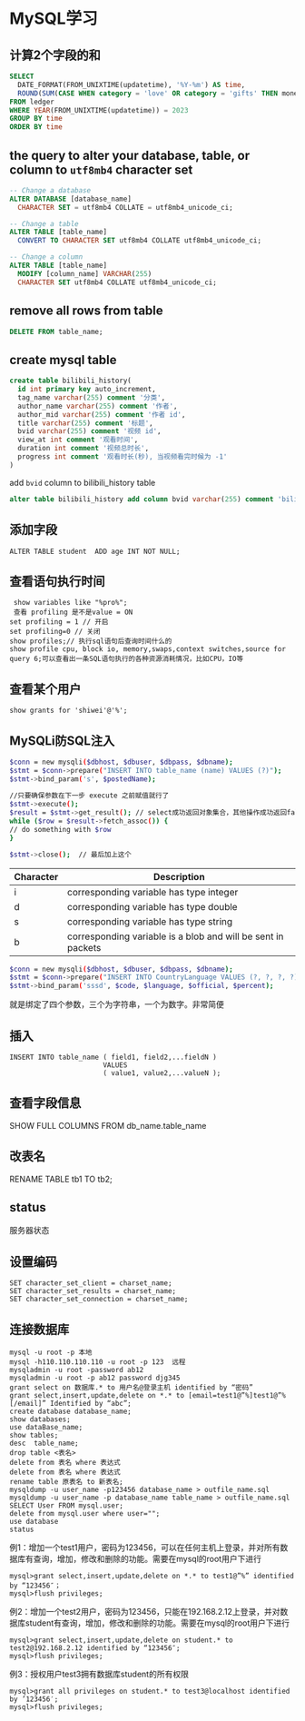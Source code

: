﻿# MySQL学习

## 计算2个字段的和

```SQL
SELECT 
  DATE_FORMAT(FROM_UNIXTIME(updatetime), '%Y-%m') AS time,
  ROUND(SUM(CASE WHEN category = 'love' OR category = 'gifts' THEN money ELSE 0 END), 2) AS total_money
FROM ledger
WHERE YEAR(FROM_UNIXTIME(updatetime)) = 2023
GROUP BY time 
ORDER BY time
```



## the query to alter your database, table, or column to `utf8mb4` character set

```sql
-- Change a database
ALTER DATABASE [database_name] 
  CHARACTER SET = utf8mb4 COLLATE = utf8mb4_unicode_ci; 

-- Change a table
ALTER TABLE [table_name] 
  CONVERT TO CHARACTER SET utf8mb4 COLLATE utf8mb4_unicode_ci; 

-- Change a column
ALTER TABLE [table_name] 
  MODIFY [column_name] VARCHAR(255) 
  CHARACTER SET utf8mb4 COLLATE utf8mb4_unicode_ci;
```

## remove all rows from table

```sql
DELETE FROM table_name;
```

## create mysql table
```sql
create table bilibili_history(
  id int primary key auto_increment,
  tag_name varchar(255) comment '分类',
  author_name varchar(255) comment '作者',
  author_mid varchar(255) comment '作者 id',
  title varchar(255) comment '标题',
  bvid varchar(255) comment '视频 id',
  view_at int comment '观看时间',
  duration int comment '视频总时长',
  progress int comment '观看时长(秒), 当视频看完时候为 -1'
)
```

add `bvid` column to bilibili_history table

```sql
alter table bilibili_history add column bvid varchar(255) comment 'bilibili 视频 id';
```


## 添加字段

```
ALTER TABLE student  ADD age INT NOT NULL;
```

## 查看语句执行时间

```
 show variables like "%pro%";
 查看 profiling 是不是value = ON
set profiling = 1 // 开启
set profiling=0 // 关闭
show profiles;// 执行sql语句后查询时间什么的
show profile cpu, block io, memory,swaps,context switches,source for query 6;可以查看出一条SQL语句执行的各种资源消耗情况，比如CPU，IO等
```

## 查看某个用户
```
show grants for 'shiwei'@'%';
```
## MySQLi防SQL注入

```sh
$conn = new mysqli($dbhost, $dbuser, $dbpass, $dbname);
$stmt = $conn->prepare("INSERT INTO table_name (name) VALUES (?)");
$stmt->bind_param('s', $postedName);
 
//只要确保参数在下一步 execute 之前赋值就行了
$stmt->execute();
$result = $stmt->get_result(); // select成功返回对象集合，其他操作成功返回false
while ($row = $result->fetch_assoc()) {
// do something with $row
}

$stmt->close();  // 最后加上这个
```
|Character|	Description|
|--|--|
|i|corresponding variable has type integer|
|d|corresponding variable has type double|
|s|	corresponding variable has type string|
|b|corresponding variable is a blob and will be sent in packets|



```sh
$conn = new mysqli($dbhost, $dbuser, $dbpass, $dbname);
$stmt = $conn->prepare("INSERT INTO CountryLanguage VALUES (?, ?, ?, ?)");
$stmt->bind_param('sssd', $code, $language, $official, $percent);
```
就是绑定了四个参数，三个为字符串，一个为数字。非常简便

## 插入
```
INSERT INTO table_name ( field1, field2,...fieldN )
                       VALUES
                       ( value1, value2,...valueN );
```
## 查看字段信息

SHOW FULL COLUMNS FROM db_name.table_name

## 改表名

RENAME TABLE tb1 TO tb2;

## status
服务器状态

## 设置编码

```
SET character_set_client = charset_name;
SET character_set_results = charset_name;
SET character_set_connection = charset_name;
```


## 连接数据库
```
mysql -u root -p 本地
mysql -h110.110.110.110 -u root -p 123  远程
mysqladmin -u root -password ab12
mysqladmin -u root -p ab12 password djg345
grant select on 数据库.* to 用户名@登录主机 identified by “密码”
grant select,insert,update,delete on *.* to [email=test1@”%]test1@”%[/email]” Identified by “abc”;
create database database_name;
show databases;
use dataBase_name;
show tables;
desc  table_name;
drop table <表名>
delete from 表名 where 表达式
delete from 表名 where 表达式
rename table 原表名 to 新表名;
mysqldump -u user_name -p123456 database_name > outfile_name.sql
mysqldump -u user_name -p database_name table_name > outfile_name.sql
SELECT User FROM mysql.user;
delete from mysql.user where user="";
use database
status
```

例1：增加一个test1用户，密码为123456，可以在任何主机上登录，并对所有数据库有查询，增加，修改和删除的功能。需要在mysql的root用户下进行
```
mysql>grant select,insert,update,delete on *.* to test1@”%” identified by “123456″；
mysql>flush privileges;
```
例2：增加一个test2用户，密码为123456，只能在192.168.2.12上登录，并对数据库student有查询，增加，修改和删除的功能。需要在mysql的root用户下进行
```
mysql>grant select,insert,update,delete on student.* to test2@192.168.2.12 identified by “123456″;
mysql>flush privileges;
```
例3：授权用户test3拥有数据库student的所有权限
```
mysql>grant all privileges on student.* to test3@localhost identified by ’123456′;
mysql>flush privileges;
```



